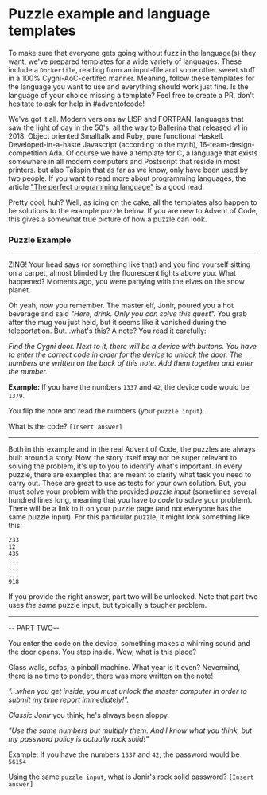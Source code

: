 # Puzzle example and language templates

To make sure that everyone gets going without fuzz in the language(s) they want, we've prepared templates for a wide variety of languages. These include a `Dockerfile`, reading from an input-file and some other sweet stuff in a 100% Cygni-AoC-certifed manner. Meaning, follow these templates for the language you want to use and everything should work just fine. Is the language of your choice missing a template? Feel free to create a PR, don't hesitate to ask for help in #adventofcode!

We've got it all. Modern versions av LISP and FORTRAN, languages that saw the light of day in the 50's, all the way to Ballerina that released v1 in 2018. Object oriented Smalltalk and Ruby, pure functional Haskell. Developed-in-a-haste Javascript (according to the myth), 16-team-design-competition Ada. Of course we have a template for C, a language that exists somewhere in all modern computers and Postscript that reside in most printers. but also Tailspin that as far as we know, only have been used by two people. If you want to read more about programming languages, the article ["The perfect programming language"](https://cygni.se/the-perfect-programming-language/) is a good read.

Pretty cool, huh? Well, as icing on the cake, all the templates also happen to be solutions to the example puzzle below. If you are new to Advent of Code, this gives a somewhat true picture of how a puzzle can look.

### Puzzle Example

---
ZING! Your head says (or something like that) and you find yourself sitting on a carpet, almost blinded by the flourescent lights above you. What happened? Moments ago, you were partying with the elves on the snow planet. 

Oh yeah, now you remember. The master elf, Jonir, poured you a hot beverage and said _"Here, drink. Only you can solve this quest"._ You grab after the mug you just held, but it seems like it vanished during the teleportation. But...what's this? A note? You read it carefully:

_Find the Cygni door. Next to it, there will be a device with buttons. You have to enter the correct code in order for the device to unlock the door. The numbers are written on the back of this note. Add them together and enter the number._

**Example:** If you have the numbers `1337` and `42`, the device code would be `1379`.

You flip the note and read the numbers (your `puzzle input`).

What is the code? `[Insert answer]`

---

Both in this example and in the real Advent of Code, the puzzles are always built around a story. Now, the story itself may not be super relevant to solving the problem, it's up to you to identify what's important. In every puzzle, there are examples that are meant to clarify what task you need to carry out. These are great to use as tests for your own solution. But, you must solve your problem with the provided _puzzle input_ (sometimes several hundred lines long, meaning that you have to _code_ to solve your problem). There will be a link to it on your puzzle page (and not everyone has the same puzzle input). For this particular puzzle, it might look something like this: 

```
233
12
435
...
...
...
918
```

If you provide the right answer, part two will be unlocked. Note that part two uses _the same_ puzzle input, but typically a tougher problem.

---

-- PART TWO--

You enter the code on the device, something makes a whirring sound and the door opens. You step inside. Wow, what is this place? 

Glass walls, sofas, a pinball machine. What year is it even? Nevermind, there is no time to ponder, there was more written on the note! 

_"...when you get inside, you must unlock the master computer in order to submit my time report immediately!"._ 

_Classic Jonir_ you think, he's always been sloppy. 

_"Use the same numbers but multiply them. And I know what you think, but my password policy is actually rock solid!"_

Example: If you have the numbers `1337` and `42`, the password would be `56154`

Using the same `puzzle input`, what is Jonir's rock solid password? `[Insert answer]`
